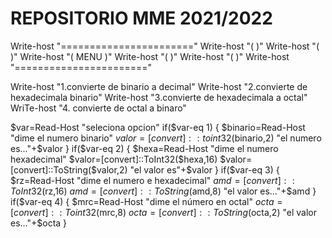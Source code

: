 # REPOSITORIO MME 2021/2022

Write-host 
           "======================="
Write-host "(                     )"
Write-host "(                     )"
Write-host "(       MENU          )"
Write-host "(                     )"
Write-host "(                     )"
Write-host "======================="

Write-host "1.convierte de binario a decimal"
Write-host "2.convierte de hexadecimala binario"
Write-host "3.convierte de hexadecimala a octal"
WriTe-host "4. convierte de octal a binaro"


$var=Read-Host "seleciona opcion"
if($var-eq 1)
{
$binario=Read-Host "dime el numero binario"
$valor=[convert]::toint32($binario,2)
"el numero es..."+$valor
}
if($var-eq 2)
{
$hexa=Read-Host "dime el numero hexadecimal"
$valor=[convert]::ToInt32($hexa,16)
$valor=[convert]::ToString($valor,2)
"el valor es"+$valor
}
if($var-eq 3)
{
$rz=Read-Host "dime el numero e hexadecimal"
$amd=[convert]::ToInt32($rz,16)
$amd=[convert]::ToString($amd,8)
"el valor es..."+$amd
}
if($var-eq 4)
{
$mrc=Read-Host "dime el número en octal"
$octa=[convert]::Toint32($mrc,8)
$octa=[convert]::ToString($octa,2)
"el valor es..."+$octa
}

